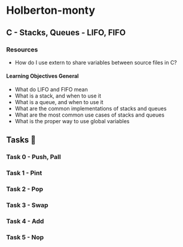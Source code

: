 # Holberton-monty
## C - Stacks, Queues - LIFO, FIFO
### Resources
* How do I use extern to share variables between source files in C?
#### Learning Objectives General
* What do LIFO and FIFO mean
* What is a stack, and when to use it
* What is a queue, and when to use it
* What are the common implementations of stacks and queues
* What are the most common use cases of stacks and queues
* What is the proper way to use global variables

## Tasks 📝
### Task 0 - Push, Pall
### Task 1 - Pint
### Task 2 - Pop
### Task 3 - Swap
### Task 4 - Add
### Task 5 - Nop